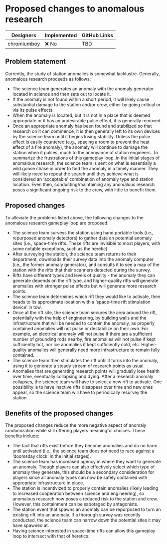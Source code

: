 # Proposed changes to anomalous research 
 
 | Designers     | Implemented | GitHub Links |
 |---------------|-------------|--------------|
 | chromiumboy   | :x: No      | TBD          |
 
 ## Problem statement
 Currently, the study of station anomalies is somewhat lacklustre. Generally, anomalous research proceeds as follows:
 -	The science team generates an anomaly with the anomaly generator located in science and then sets out to locate it.
 -	If the anomaly is not found within a short period, it will likely cause substantial damage to the station and/or crew, either by going critical or via its pulse effects.
 -	When the anomaly is located, but it is not in a place that is deemed appropriate or it has an undesirable pulse effect, it is generally removed.
 -	Once an appropriate anomaly has been found and stabilized so that research on it can commence, it is then generally left to its own devices by the science team until it begins losing stability. Unless the pulse effect is easily countered (e.g., spacing a room to prevent the heat effect of a fire anomaly), the anomaly will continue to damage the station when it pulses, much to the annoyance of station engineers.
 To summarize the frustrations of this gameplay loop, in the initial stages of anomalous research, the science team is sent on what is essentially a wild goose chase in order to find the anomaly in a timely manner. They will likely need to repeat the search until they achieve what is considered an ‘acceptable’ combination of anomaly type and station location. Even then, conducting/maintaining any anomalous research poses a significant ongoing risk to the crew, with little to benefit them.
 
 ## Proposed changes
 To alleviate the problems listed above, the following changes to the anomalous research gameplay loop are proposed:
 -	The science team surveys the station using hand portable tools (i.e., repurposed anomaly detectors) to gather data on potential anomaly sites (i.e., space-time rifts. These rifts are invisible to most players, with some notable exceptions, such as the heretic).
 -	After surveying the station, the science team returns to their department, downloads their survey data into the anomaly computer (i.e., the former anomaly generator), and consults it to see a map of the station with the rifts that their scanners detected during the survey.
 -	Rifts have different types and levels of quality - the anomaly they can generate depends on the rift type, and higher-quality rifts will generate anomalies with stronger pulse effects but will generate more research points.
 -	The science team determines which rift they would like to activate, then heads to its approximate location with a ‘space-time rift stimulation device’ in tow.
 -	Once at the rift site, the science team secures the area around the rift, potentially with the help of engineering, by building walls and the infrastructure that will be needed to contain the anomaly, as properly contained anomalies will not pulse or destabilize on their own. For example, an electrical anomaly will not pulse if there are a sufficient number of grounding rods nearby, fire anomalies will not pulse if kept sufficiently hot, nor ice anomalies if kept sufficiently cold, etc. Higher-quality anomalies will generally need more infrastructure to remain fully contained.
 -	The science team then stimulates the rift until it turns into the anomaly, using it to generate a steady stream of research points as usual.
 -	Anomalies that are generating research points will gradually lose health over time, eventually collapsing and dying. After a research anomaly collapses, the science team will have to select a new rift to activate. One possibility is to have inactive rifts disappear over time and new ones appear, so the science team will have to periodically resurvey the station.
 
 ## Benefits of the proposed changes
 The proposed changes reduce the more negative aspect of anomaly randomization while still offering players meaningful choices. These benefits include:
 -	The fact that rifts exist before they become anomalies and do no harm until activated (i.e., the science team does not need to race against a ‘doomsday clock’ in the initial stages).
 -	The science team has increased agency in where they want to generate an anomaly. Though players can also effectively select which type of anomaly they generate, this should be a secondary consideration for players since all anomaly types can now be safely contained with appropriate infrastructure in place.
 -	The station is incentivized to properly contain anomalies (likely leading to increased cooperation between science and engineering), so anomalous research now poses a reduced risk to the station and crew. However, this containment can be sabotaged by antagonists.
 -	The station event that spawns an anomaly can be repurposed to turn an existing rift into an anomaly. If a thorough survey was recently conducted, the science team can narrow down the potential sites it may have spawned at.
 -	Having science interested in space-time rifts can allow this gameplay loop to intersect with that of heretics.
